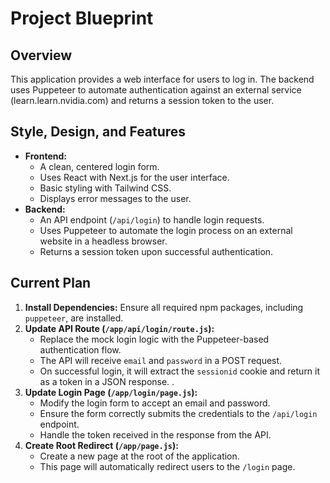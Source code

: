 
# Project Blueprint

## Overview

This application provides a web interface for users to log in. The backend uses Puppeteer to automate authentication against an external service (learn.learn.nvidia.com) and returns a session token to the user.

## Style, Design, and Features

*   **Frontend:**
    *   A clean, centered login form.
    *   Uses React with Next.js for the user interface.
    *   Basic styling with Tailwind CSS.
    *   Displays error messages to the user.
*   **Backend:**
    *   An API endpoint (`/api/login`) to handle login requests.
    *   Uses Puppeteer to automate the login process on an external website in a headless browser.
    *   Returns a session token upon successful authentication.

## Current Plan

1.  **Install Dependencies:** Ensure all required npm packages, including `puppeteer`, are installed.
2.  **Update API Route (`/app/api/login/route.js`):**
    *   Replace the mock login logic with the Puppeteer-based authentication flow.
    *   The API will receive `email` and `password` in a POST request.
    *   On successful login, it will extract the `sessionid` cookie and return it as a token in a JSON response.
    .
3.  **Update Login Page (`/app/login/page.js`):**
    *   Modify the login form to accept an email and password.
    *   Ensure the form correctly submits the credentials to the `/api/login` endpoint.
    *   Handle the token received in the response from the API.
4.  **Create Root Redirect (`/app/page.js`):**
    *   Create a new page at the root of the application.
    *   This page will automatically redirect users to the `/login` page.

